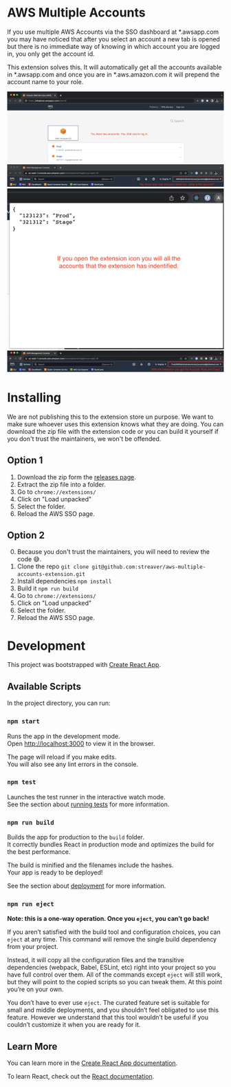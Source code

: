 # AWS Multiple Accounts

If you use multiple AWS Accounts via the SSO dashboard at *.awsapp.com you may have noticed that after you select an account a new tab is opened but there is no immediate way of knowing in which account you are logged in, you only get the account id.

This extension solves this. It will automatically get all the accounts available in *.awsapp.com and once you are in *.aws.amazon.com it will prepend the account name to your role.

![Step 1](https://github.com/streaver/aws-multiple-accounts-extension/blob/main/images/step1.png?raw=true)
![Step 2](https://github.com/streaver/aws-multiple-accounts-extension/blob/main/images/step2.png?raw=true)
![Step 3](https://github.com/streaver/aws-multiple-accounts-extension/blob/main/images/step3.png?raw=true)
![Step 4](https://github.com/streaver/aws-multiple-accounts-extension/blob/main/images/step4.png?raw=true)
# Installing

We are not publishing this to the extension store un purpose. We want to make sure whoever uses this extension knows what they are doing. You can download the zip file with the extension code or you can build it yourself if you don't trust the maintainers, we won't be offended.

## Option 1

1. Download the zip form the [releases page](https://github.com/streaver/aws-multiple-accounts-extension/releases).
2. Extract the zip file into a folder.
2. Go to `chrome://extensions/`
3. Click on "Load unpacked"
4. Select the folder.
5. Reload the AWS SSO page.

## Option 2

0. Because you don't trust the maintainers, you will need to review the code 😅.
1. Clone the repo `git clone git@github.com:streaver/aws-multiple-accounts-extension.git`
2. Install dependencies `npm install`
3. Build it `npm run build`
4. Go to `chrome://extensions/`
5. Click on "Load unpacked"
6. Select the folder.
7. Reload the AWS SSO page.

# Development

This project was bootstrapped with [Create React App](https://github.com/facebook/create-react-app).

## Available Scripts

In the project directory, you can run:

### `npm start`

Runs the app in the development mode.\
Open [http://localhost:3000](http://localhost:3000) to view it in the browser.

The page will reload if you make edits.\
You will also see any lint errors in the console.

### `npm test`

Launches the test runner in the interactive watch mode.\
See the section about [running tests](https://facebook.github.io/create-react-app/docs/running-tests) for more information.

### `npm run build`

Builds the app for production to the `build` folder.\
It correctly bundles React in production mode and optimizes the build for the best performance.

The build is minified and the filenames include the hashes.\
Your app is ready to be deployed!

See the section about [deployment](https://facebook.github.io/create-react-app/docs/deployment) for more information.

### `npm run eject`

**Note: this is a one-way operation. Once you `eject`, you can’t go back!**

If you aren’t satisfied with the build tool and configuration choices, you can `eject` at any time. This command will remove the single build dependency from your project.

Instead, it will copy all the configuration files and the transitive dependencies (webpack, Babel, ESLint, etc) right into your project so you have full control over them. All of the commands except `eject` will still work, but they will point to the copied scripts so you can tweak them. At this point you’re on your own.

You don’t have to ever use `eject`. The curated feature set is suitable for small and middle deployments, and you shouldn’t feel obligated to use this feature. However we understand that this tool wouldn’t be useful if you couldn’t customize it when you are ready for it.

## Learn More

You can learn more in the [Create React App documentation](https://facebook.github.io/create-react-app/docs/getting-started).

To learn React, check out the [React documentation](https://reactjs.org/).
